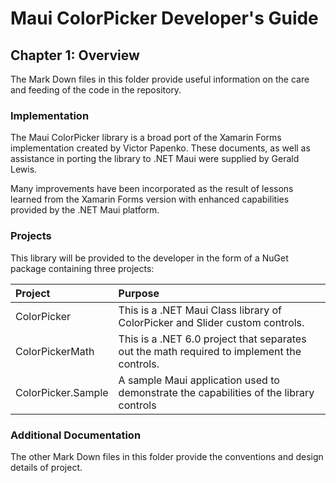# Maui ColorPicker Developer's Guide

## Chapter 1: Overview
The Mark Down files in this folder provide useful information on the care and feeding of the code in the repository.

### Implementation
The Maui ColorPicker library is a broad port of the Xamarin Forms implementation created by Victor Papenko. These documents, as well as assistance in porting the library to .NET Maui were supplied by Gerald Lewis. 

Many improvements have been incorporated as the result of lessons learned from the Xamarin Forms version with enhanced capabilities provided by the .NET Maui platform.

### Projects
This library will be provided to the developer in the form of a NuGet package containing three projects:

| Project            | Purpose                                                                                    |
| :----------------- | :----------------------------------------------------------------------------------------- |
| ColorPicker        | This is a .NET Maui Class library of ColorPicker and Slider custom controls.               |
| ColorPickerMath    | This is a .NET 6.0 project that separates out the math required to implement the controls. |
| ColorPicker.Sample | A sample Maui application used to demonstrate the capabilities of the library controls     |

### Additional Documentation
The other Mark Down files in this folder provide the conventions and design details of project.


